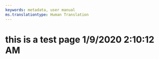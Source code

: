 ```yaml
---
keywords: metadata, user manual
ms.translationtype: Human Translation
---
```

# this is a test page 1/9/2020 2:10:12 AM
